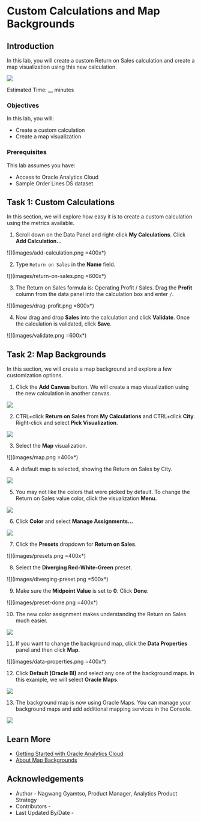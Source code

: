 # Custom Calculations and Map Backgrounds

## Introduction

In this lab, you will create a custom Return on Sales calculation and create a map visualization using this new calculation.

  ![](images/custom-calculation-map-overview.png)

Estimated Time: __ minutes

### Objectives

In this lab, you will:
* Create a custom calculation
* Create a map visualization

### Prerequisites

This lab assumes you have:
* Access to Oracle Analytics Cloud
* Sample Order Lines DS dataset


## Task 1: Custom Calculations
In this section, we will explore how easy it is to create a custom calculation using the metrics available.

1. Scroll down on the Data Panel and right-click **My Calculations**. Click **Add Calculation...**

  ![](images/add-calculation.png =400x*)

2. Type <code>Return on Sales</code> in the **Name** field.

  ![](images/return-on-sales.png =600x*)

3. The Return on Sales formula is: Operating Profit / Sales. Drag the **Profit** column from the data panel into the calculation box and enter <code>/</code>.

  ![](images/drag-profit.png =800x*)

4. Now drag and drop **Sales** into the calculation and click **Validate**. Once the calculation is validated, click **Save**.

  ![](images/validate.png =600x*)

## Task 2: Map Backgrounds
In this section, we will create a map background and explore a few customization options.

1. Click the **Add Canvas** button. We will create a map visualization using the new calculation in another canvas.

  ![](images/add-canvas.png)

2. CTRL+click **Return on Sales** from **My Calculations** and CTRL+click **City**. Right-click and select **Pick Visualization**.

  ![](images/pick-visualization.png)

3. Select the **Map** visualization.

  ![](images/map.png =400x*)

4. A default map is selected, showing the Return on Sales by City.

  ![](images/default-map.png)

5. You may not like the colors that were picked by default. To change the Return on Sales value color, click the visualization **Menu**.

  ![](images/viz-menu.png)

6. Click **Color** and select **Manage Assignments...**

  ![](images/manage-assignments.png)

7. Click the **Presets** dropdown for **Return on Sales**.

  ![](images/presets.png =400x*)

8. Select the **Diverging Red-White-Green** preset.

  ![](images/diverging-preset.png =500x*)

9. Make sure the **Midpoint Value** is set to **0**. Click **Done**.

  ![](images/preset-done.png =400x*)

10. The new color assignment makes understanding the Return on Sales much easier.

  ![](images/new-color-assignment-map.png)

11. If you want to change the background map, click the **Data Properties** panel and then click **Map**.

  ![](images/data-properties.png =400x*)

12. Click **Default (Oracle BI)** and select any one of the background maps. In this example, we will select **Oracle Maps**.

  ![](images/oracle-maps.png)

13. The background map is now using Oracle Maps. You can manage your background maps and add additional mapping services in the Console.

  ![](images/oracle-maps-viz.png)

## Learn More
* [Getting Started with Oracle Analytics Cloud](https://docs.oracle.com/en/cloud/paas/analytics-cloud/acsgs/what-is-oracle-analytics-cloud.html#GUID-E68C8A55-1342-43BB-93BC-CA24E353D873)
* [About Map Backgrounds](https://docs.oracle.com/en/cloud/paas/analytics-cloud/acubi/map-backgrounds.html)

## Acknowledgements
* Author - Nagwang Gyamtso, Product Manager, Analytics Product Strategy
* Contributors -
* Last Updated By/Date -
